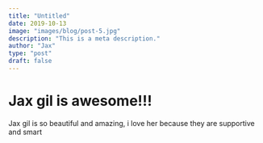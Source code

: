 ```yaml
---
title: "Untitled"
date: 2019-10-13
image: "images/blog/post-5.jpg"
description: "This is a meta description."
author: "Jax"
type: "post"
draft: false
---
```


# Jax gil is awesome!!!

Jax gil is so beautiful and amazing, i love her because they are supportive and smart